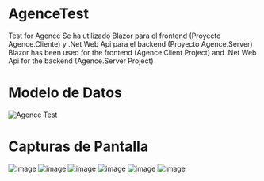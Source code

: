 # AgenceTest
Test for Agence
Se ha utilizado Blazor para el frontend (Proyecto Agence.Cliente) y .Net Web Api para el backend (Proyecto Agence.Server)
Blazor has been used for the frontend (Agence.Client Project) and .Net Web Api for the backend (Agence.Server Project)
# Modelo de Datos
![Agence Test](https://github.com/jairobaron/AgenceTest/assets/13301595/662e5696-bb47-4bae-beae-44ec17334b11)
# Capturas de Pantalla
![image](https://github.com/jairobaron/AgenceTest/assets/13301595/5dd1e2cc-4a73-4864-a8fc-c031159c8b61)
![image](https://github.com/jairobaron/AgenceTest/assets/13301595/3dc4b1e6-d95d-4c52-9412-26c457c9e53e)
![image](https://github.com/jairobaron/AgenceTest/assets/13301595/df341760-99e1-428f-bbf9-26b7f9cedde6)
![image](https://github.com/jairobaron/AgenceTest/assets/13301595/1ea34942-41aa-4a9e-8e73-2a912d3bf89e)
![image](https://github.com/jairobaron/AgenceTest/assets/13301595/1b4d4409-886b-4b32-845d-0c76c9bde8b9)
![image](https://github.com/jairobaron/AgenceTest/assets/13301595/32a03eae-bbde-47ae-9c64-8eac0e3f038f)

